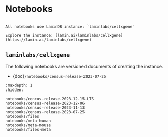 # Notebooks

```{note}

All notebooks use LaminDB instance: `laminlabs/cellxgene`

Explore the instance: [lamin.ai/laminlabs/cellxgene](https://lamin.ai/laminlabs/cellxgene)
```

## `laminlabs/cellxgene`

The following notebooks are versioned documents of creating the instance.

- {doc}`/notebooks/census-release-2023-07-25`

```{toctree}
:maxdepth: 1
:hidden:

notebooks/cencus-release-2023-12-15-LTS
notebooks/census-release-2023-12-06
notebooks/census-release-2023-11-13
notebooks/census-release-2023-07-25
notebooks/files
notebooks/meta-human
notebooks/meta-mouse
notebooks/files-meta
```
